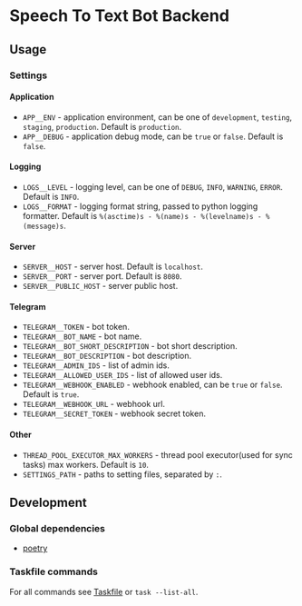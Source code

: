 # Speech To Text Bot Backend

## Usage

### Settings

#### Application

- `APP__ENV` - application environment, can be one of `development`, `testing`, `staging`, `production`. Default is `production`.
- `APP__DEBUG` - application debug mode, can be `true` or `false`. Default is `false`.

#### Logging

- `LOGS__LEVEL` - logging level, can be one of `DEBUG`, `INFO`, `WARNING`, `ERROR`. Default is `INFO`.
- `LOGS__FORMAT` - logging format string, passed to python logging formatter. Default is `%(asctime)s - %(name)s - %(levelname)s - %(message)s`.

#### Server

- `SERVER__HOST` - server host. Default is `localhost`.
- `SERVER__PORT` - server port. Default is `8080`.
- `SERVER__PUBLIC_HOST` - server public host.

#### Telegram

- `TELEGRAM__TOKEN` - bot token.
- `TELEGRAM__BOT_NAME` - bot name.
- `TELEGRAM__BOT_SHORT_DESCRIPTION` - bot short description.
- `TELEGRAM__BOT_DESCRIPTION` - bot description.
- `TELEGRAM__ADMIN_IDS` - list of admin ids.
- `TELEGRAM__ALLOWED_USER_IDS` - list of allowed user ids.
- `TELEGRAM__WEBHOOK_ENABLED` - webhook enabled, can be `true` or `false`. Default is `true`.
- `TELEGRAM__WEBHOOK_URL` - webhook url.
- `TELEGRAM__SECRET_TOKEN` - webhook secret token.

#### Other

- `THREAD_POOL_EXECUTOR_MAX_WORKERS` - thread pool executor(used for sync tasks) max workers. Default is `10`.
- `SETTINGS_PATH` - paths to setting files, separated by `:`.

## Development

### Global dependencies

- [poetry](https://python-poetry.org/docs/#installation)

### Taskfile commands

For all commands see [Taskfile](Taskfile.yaml) or `task --list-all`.

